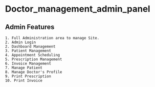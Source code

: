 # Doctor_management_admin_panel

## Admin Features
    1. Full Administration area to manage Site.
    2. Admin Login 
    2. Dashboard Management
    3. Patient Management
    4. Appointment Scheduling
    5. Prescription Management
    6. Invoice Management
    7. Manage Patient
    8. Manage Doctor's Profile
    9. Print Prescription
    10. Print Invoice

    
